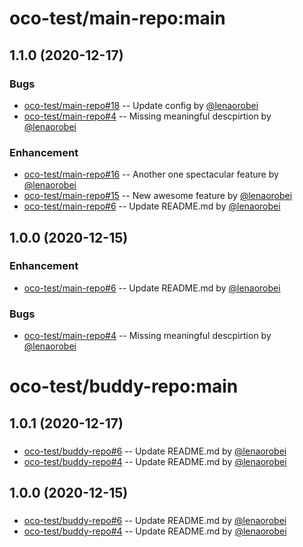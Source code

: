 
  
oco-test/main-repo:main
  =============
  ## 1.1.0 (2020-12-17)
  ### Bugs

  * [oco-test/main-repo#18](https://github.com/oco-test/main-repo/pull/18)
  -- Update config by [@lenaorobei](https://github.com/lenaorobei)
  * [oco-test/main-repo#4](https://github.com/oco-test/main-repo/pull/4)
  -- Missing meaningful descpirtion by [@lenaorobei](https://github.com/lenaorobei)
  ### Enhancement

  * [oco-test/main-repo#16](https://github.com/oco-test/main-repo/pull/16)
  -- Another one spectacular feature by [@lenaorobei](https://github.com/lenaorobei)
  * [oco-test/main-repo#15](https://github.com/oco-test/main-repo/pull/15)
  -- New awesome feature by [@lenaorobei](https://github.com/lenaorobei)
  * [oco-test/main-repo#6](https://github.com/oco-test/main-repo/pull/6)
  -- Update README.md by [@lenaorobei](https://github.com/lenaorobei)
  ## 1.0.0 (2020-12-15)
  ### Enhancement

  * [oco-test/main-repo#6](https://github.com/oco-test/main-repo/pull/6)
  -- Update README.md by [@lenaorobei](https://github.com/lenaorobei)
  ### Bugs

  * [oco-test/main-repo#4](https://github.com/oco-test/main-repo/pull/4)
  -- Missing meaningful descpirtion by [@lenaorobei](https://github.com/lenaorobei)
  
oco-test/buddy-repo:main
  =============
  ## 1.0.1 (2020-12-17)
  ### 

  * [oco-test/buddy-repo#6](https://github.com/oco-test/buddy-repo/pull/6)
  -- Update README.md by [@lenaorobei](https://github.com/lenaorobei)
  * [oco-test/buddy-repo#4](https://github.com/oco-test/buddy-repo/pull/4)
  -- Update README.md by [@lenaorobei](https://github.com/lenaorobei)
  ## 1.0.0 (2020-12-15)
  ### 

  * [oco-test/buddy-repo#6](https://github.com/oco-test/buddy-repo/pull/6)
  -- Update README.md by [@lenaorobei](https://github.com/lenaorobei)
  * [oco-test/buddy-repo#4](https://github.com/oco-test/buddy-repo/pull/4)
  -- Update README.md by [@lenaorobei](https://github.com/lenaorobei)